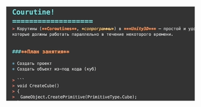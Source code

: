 ![Image of Yaktocat](https://github.com/pachevartem/unitytutorials/blob/master/images/gitftest.gif)
